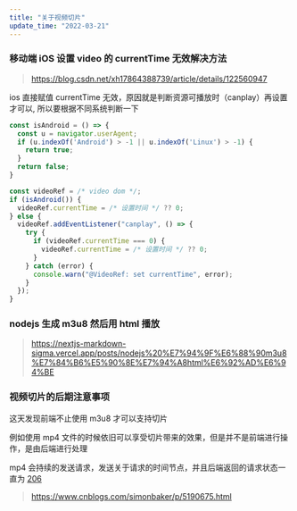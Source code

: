 ```yaml
---
title: "关于视频切片"
update_time: "2022-03-21"
---
```


### 移动端 iOS 设置 video 的 currentTime 无效解决方法

> https://blog.csdn.net/xh17864388739/article/details/122560947

ios 直接赋值 currentTime 无效，原因就是判断资源可播放时（canplay）再设置才可以, 所以要根据不同系统判断一下

```javascript
const isAndroid = () => {
  const u = navigator.userAgent;
  if (u.indexOf('Android') > -1 || u.indexOf('Linux') > -1) {
    return true;
  }
  return false;
}

const videoRef = /* video dom */;
if (isAndroid()) {
  videoRef.currentTime = /* 设置时间 */ ?? 0;
} else {
  videoRef.addEventListener("canplay", () => {
    try {
      if (videoRef.currentTime === 0) {
        videoRef.currentTime = /* 设置时间 */ ?? 0;
      }
    } catch (error) {
      console.warn("@VideoRef: set currentTime", error);
    }
  });
}
```

### nodejs 生成 m3u8 然后用 html 播放

> https://nextjs-markdown-sigma.vercel.app/posts/nodejs%20%E7%94%9F%E6%88%90m3u8%E7%84%B6%E5%90%8E%E7%94%A8html%E6%92%AD%E6%94%BE

### 视频切片的后期注意事项

这天发现前端不止使用 m3u8 才可以支持切片

例如使用 mp4 文件的时候依旧可以享受切片带来的效果，但是并不是前端进行操作，是由后端进行处理

mp4 会持续的发送请求，发送关于请求的时间节点，并且后端返回的请求状态一直为 [206](https://www.cnblogs.com/simonbaker/p/5190675.html)

> https://www.cnblogs.com/simonbaker/p/5190675.html
